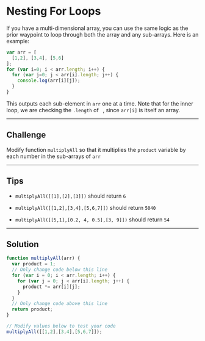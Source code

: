 # Nesting For Loops

If you have a multi-dimensional array, you can use the same logic as the prior waypoint to loop through both the array and any sub-arrays. Here is an example:

```js
var arr = [
  [1,2], [3,4], [5,6]
];
for (var i=0; i < arr.length; i++) {
  for (var j=0; j < arr[i].length; j++) {
    console.log(arr[i][j]);
  }
}
```

This outputs each sub-element in `arr` one at a time. Note that for the inner loop, we are checking the `.length` of `` ``, since `arr[i]` is itself an array.

---

## Challenge

Modify function `multiplyAll` so that it multiplies the `product` variable by each number in the sub-arrays of `arr`

---

## Tips

- `multiplyAll([[1],[2],[3]])` should return `6`

- `multiplyAll([[1,2],[3,4],[5,6,7]])` should return `5040`

- `multiplyAll([[5,1],[0.2, 4, 0.5],[3, 9]])` should return `54`

---

## Solution

```js
function multiplyAll(arr) {
  var product = 1;
  // Only change code below this line
  for (var i = 0; i < arr.length; i++) {
    for (var j = 0; j < arr[i].length; j++) {
      product *= arr[i][j];
    }
  }
  // Only change code above this line
  return product;
}

// Modify values below to test your code
multiplyAll([[1,2],[3,4],[5,6,7]]);
```